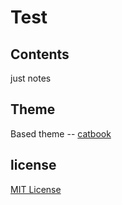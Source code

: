 # Test

## Contents

just notes

##  Theme

Based theme -- [catbook](https://github.com/starry99/catbook)


## license

[MIT License](https://opensource.org/licenses/MIT)
